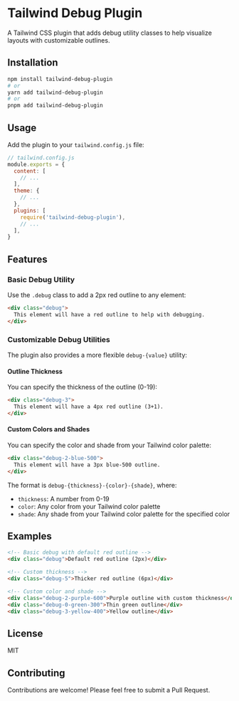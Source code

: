 # Tailwind Debug Plugin

A Tailwind CSS plugin that adds debug utility classes to help visualize layouts with customizable outlines.

## Installation

```bash
npm install tailwind-debug-plugin
# or
yarn add tailwind-debug-plugin
# or
pnpm add tailwind-debug-plugin
```

## Usage

Add the plugin to your `tailwind.config.js` file:

```js
// tailwind.config.js
module.exports = {
  content: [
    // ...
  ],
  theme: {
    // ...
  },
  plugins: [
    require('tailwind-debug-plugin'),
    // ...
  ],
}
```

## Features

### Basic Debug Utility

Use the `.debug` class to add a 2px red outline to any element:

```html
<div class="debug">
  This element will have a red outline to help with debugging.
</div>
```

### Customizable Debug Utilities

The plugin also provides a more flexible `debug-{value}` utility:

#### Outline Thickness

You can specify the thickness of the outline (0-19):

```html
<div class="debug-3">
  This element will have a 4px red outline (3+1).
</div>
```

#### Custom Colors and Shades

You can specify the color and shade from your Tailwind color palette:

```html
<div class="debug-2-blue-500">
  This element will have a 3px blue-500 outline.
</div>
```

The format is `debug-{thickness}-{color}-{shade}`, where:
- `thickness`: A number from 0-19
- `color`: Any color from your Tailwind color palette
- `shade`: Any shade from your Tailwind color palette for the specified color

## Examples

```html
<!-- Basic debug with default red outline -->
<div class="debug">Default red outline (2px)</div>

<!-- Custom thickness -->
<div class="debug-5">Thicker red outline (6px)</div>

<!-- Custom color and shade -->
<div class="debug-2-purple-600">Purple outline with custom thickness</div>
<div class="debug-0-green-300">Thin green outline</div>
<div class="debug-3-yellow-400">Yellow outline</div>
```

## License

MIT

## Contributing

Contributions are welcome! Please feel free to submit a Pull Request. 